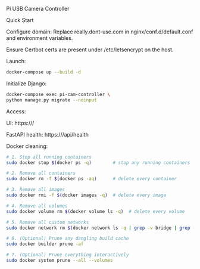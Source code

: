 Pi USB Camera Controller


Quick Start

Configure domain: Replace really.dont-use.com in nginx/conf.d/default.conf and environment variables.

Ensure Certbot certs are present under /etc/letsencrypt on the host.

Launch:
```bash
docker-compose up --build -d
```

Initialize Django:

```bash
docker-compose exec pi-cam-controller \
python manage.py migrate --noinput
```

Access:

UI: https:///

FastAPI health: https:///api/health









Docker cleaning: 

```bash
# 1. Stop all running containers
sudo docker stop $(docker ps -q)        # stop any running containers

# 2. Remove all containers
sudo docker rm -f $(docker ps -aq)      # delete every container

# 3. Remove all images
sudo docker rmi -f $(docker images -q)  # delete every image

# 4. Remove all volumes
sudo docker volume rm $(docker volume ls -q)  # delete every volume

# 5. Remove all custom networks
sudo docker network rm $(docker network ls -q | grep -v bridge | grep -v host | grep -v none)

# 6. (Optional) Prune any dangling build cache
sudo docker builder prune -af

# 7. (Optional) Prune everything interactively
sudo docker system prune --all --volumes
```